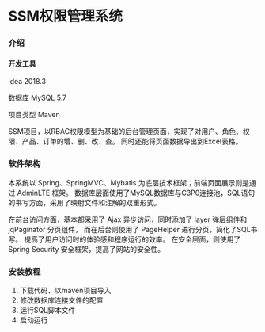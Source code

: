 # SSM权限管理系统

### 介绍
#### 开发工具
idea 2018.3

数据库 MySQL 5.7

项目类型 Maven

SSM项目，以RBAC权限模型为基础的后台管理页面，实现了对用户、角色、权限、产品、订单的增、删、改、查。
同时还能将页面数据导出到Excel表格。

### 软件架构
本系统以 Spring、SpringMVC、Mybatis 为底层技术框架；前端页面展示则是通过 AdminLTE 框架。
数据库层面使用了MySQL数据库与C3P0连接池，SQL语句的书写方面，采用了映射文件和注解的双重形式。

在前台访问方面，基本都采用了 Ajax 异步访问，同时添加了 layer 弹层组件和 jqPaginator 分页组件，
而在后台则使用了 PageHelper 进行分页，简化了SQL书写。
提高了用户访问时的体验感和程序运行的效率。
在安全层面，则使用了 Spring Security 安全框架，提高了网站的安全性。 


### 安装教程

1.  下载代码、以maven项目导入
2.  修改数据库连接文件的配置
3.  运行SQL脚本文件
4.  启动运行



